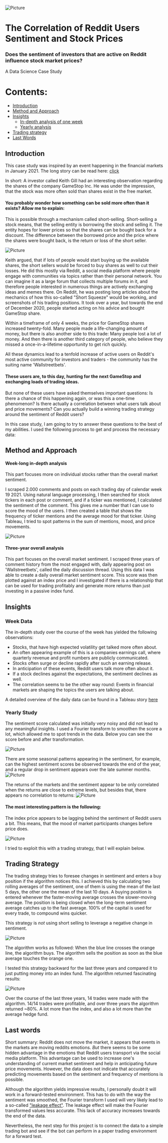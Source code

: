![Picture](https://github.com/Caparisun/reddit_stocks/blob/main/pictures/title.jpg)
# The Correlation of Reddit Users Sentiment and Stock Prices
### Does the sentiment of investors that are active on Reddit influence stock market prices?
A Data Science Case Study

# Contents:
- [Introduction](#Introduction)
- [Method and Approach](#Method-and-Approach)
- [Insights](#Insights)
   - [In-depth analysis of one week](#week-data)
   - [Yearly analysis](#yearly-study)
- [Trading strategy](#Trading-Strategy)
- [Last Words](#Last-words)


## Introduction
This case study was inspired by an event happening in the financial markets in January 2021. The long story can be read here: [click](https://theprint.in/theprint-essential/the-gamestop-story-how-a-group-of-investors-on-reddit-gave-wall-street-a-wild-week/595181/)

In short: A investor called Keith Gill had an interesting observation regarding the shares of the company GameStop Inc. 
He was under the impression, that the stock was more often sold than shares exist in the free market. 
#### You probably wonder how something can be sold more often than it exists? Allow me to explain:
This is possible through a mechanism called short-selling.
Short-selling a stock means, that the selling entity is borrowing the stock and selling it.
The entity hopes for lower prices so that the shares can be bought back for a discount. The difference between the borrowed price and the price where the shares were bought back, is the return or loss of the short seller.

![Picture](https://github.com/Caparisun/reddit_stocks/blob/main/pictures/short_selling.png)

Keith argued, that if lots of people would start buying up the available shares, the short sellers would be forced to buy shares as well to cut their losses. 
He did this mostly via Reddit, a social media platform where people engage with communities via topics rather than their personal network. You can imagine it as a large forum that collects multiple forums in it, and therefore people interested in numerous things are actively exchanging ideas and memes there.
On Reddit, he was posting long articles about the mechanics of how this so-called "Short Squeeze" would be working, and screenshots of his trading positions.
It took over a year, but towards the end of December 2020, people started acting on his advice and bought GameStop share.

Within a timeframe of only 4 weeks, the price for GameStop shares increased twenty-fold. Many people made a life-changing amount of money, but there is also another side to this trade: 
Many people lost a lot of money.
And then there is another third category of people, who believe they missed a once-in-a-lifetime opportunity to get rich quickly.

All these dynamics lead to a tenfold increase of active users on Reddit's most active community for investors and traders - the community has the suiting name 'Wallstreetbets'.
#### These users are, to this day, hunting for the next GameStop and exchanging loads of trading ideas.

But none of these users have asked themselves important questions:
Is there a chance of this happening again, or was this a one-time phenomenon?
Is there actually a correlation between what users talk about and price movements?
Can you actually build a winning trading strategy around the sentiment of Reddit users?

In this case study, I am going to try to answer these questions to the best of my abilities.
I used the following process to get and process the necessary data:

## Method and Approach

#### Week-long in-depth analysis
This part focuses more on individual stocks rather than the overall market sentiment.

I scraped 2.000 comments and posts on each trading day of calendar week 19 2021.
Using natural language processing, I then searched for stock tickers in each post or comment, and if a ticker was mentioned, I calculated the sentiment of the comment. This gives me a number that I can use to score the mood of the users.
I then created a table that shows the frequency of ticker mentions and the average mood for that ticker.
Using Tableau, I tried to spot patterns in the sum of mentions, mood, and price movements.

![Picture](https://github.com/Caparisun/reddit_stocks/blob/main/pictures/_Flussdiagramm%20.jpeg)


#### Three-year overall analysis
This part focuses on the overall market sentiment.
I scraped three years of comment history from the most engaged with, daily appearing post on 'Wallstreetbets', called the daily discussion thread.
Using this data I was able to create a daily overall market sentiment score.
This score was then plotted against an index price and I investigated if there is a relationship that can be used for trading profitably and generate more returns than just investing in a passive index fund.

## Insights

### Week Data
The in-depth study over the course of the week has yielded the following observations:

- Stocks, that have high expected volatility get talked more often about. 
- An often appearing example of this is a companies earnings call, where quarterly revenue and profit numbers are publicly communicated.
- Stocks often surge or decline rapidly after such an earning release.
- In anticipation of these events, Reddit users talk more often about it.
- If a stock declines against the expectations, the sentiment declines as well.
- The correlation seems to be the other way round: Events in financial markets are shaping the topics the users are talking about.

A detailed overview of the daily data can be found in a Tableau story [here](https://public.tableau.com/profile/thamo.koeper#!/vizhome/Scraping_reddit/Story1?publish=yes)

### Yearly Study

The sentiment score calculated was initially very noisy and did not lead to any meaningful insights. I used a Fourier transform to smoothen the score a lot, which allowed me to spot trends in the data.
Below you can see the score before and after transformation.

![Picture](https://github.com/Caparisun/reddit_stocks/blob/main/pictures/smoothing.gif)


There are some seasonal patterns appearing in the sentiment, for example, can the highest sentiment scores be observed towards the end of the year, and a regular drop in sentiment appears over the late summer months.
![Picture](https://github.com/Caparisun/reddit_stocks/blob/main/pictures/sentiment_per_month.png)

The returns of the markets and the sentiment appear to be only correlated when the returns are close to extreme levels, but besides that, there appears no correlation to returns:
![Picture](https://github.com/Caparisun/reddit_stocks/blob/main/pictures/return_setiment.png)

#### The most interesting pattern is the following:
The index price appears to be lagging behind the sentiment of Reddit users a bit. 
This means, that the mood of market participants changes before price does.

![Picture](https://github.com/Caparisun/reddit_stocks/blob/main/pictures/price_sent_pattern.png)

I tried to exploit this with a trading strategy, that I will explain below.


## Trading Strategy

The trading strategy tries to foresee changes in sentiment and enters a buy position if the algorithm notices this.
I achieved this by calculating two rolling averages of the sentiment, one of them is using the mean of the last 5 days, the other one the mean of the last 10 days.
A buying position is entered whenever the faster-moving average crosses the slower-moving average.
The position is being closed when the long-term sentiment average catches up to the fast average. 
100% of the capital is used for every trade, to compound wins quicker.

This strategy is *not* using short selling to leverage a negative change in sentiment.

![Picture](https://github.com/Caparisun/reddit_stocks/blob/main/pictures/sentiment_averages.png)

The algorithm works as followed: 
When the blue line crosses the orange line, the algorithm buys. 
The algorithm sells the position as soon as the blue average touches the orange one.

I tested this strategy backward for the last three years and compared it to just putting money into an index fund.
The algorithm returned fascinating results:

![Picture](https://github.com/Caparisun/reddit_stocks/blob/main/pictures/benchmark_trading_strategy.png)

Over the course of the last three years, 14 trades were made with the algorithm.
14/14 trades were profitable, and over three years the algorithm returned ~80%. A lot more than the index, and also a lot more than the average hedge fund.

## Last words

Short summary:
Reddit does not move the market, it appears that events in the markets are moving reddits emotions.
*But* there seems to be some hidden advantage in the emotions that Reddit users transport via the social media platform.
This advantage can be used to increase one's understanding of current market sentiment and help in anticipating future price movements.
However, the data does not indicate that accurately predicting movements based on the sentiment and frequency of mentions is possible.

Although the algorithm yields impressive results, I personally doubt it will work in a forward-tested environment.
This has to do with the way the sentiment was smoothed, the Fourier transform I used will very likely lead to a so-called ["leakage effect"](https://en.wikipedia.org/wiki/Leakage_effect). The leakage effect will make the Fourier transformed values less accurate. This lack of accuracy increases towards the end of the data. 

Nevertheless, the next step for this project is to connect the data to a simple trading bot and see if the bot can perform in a paper trading environment for a forward test.
